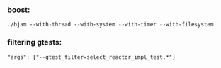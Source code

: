 ### boost:
    ./bjam --with-thread --with-system --with-timer --with-filesystem

### filtering gtests:
    "args": ["--gtest_filter=select_reactor_impl_test.*"]
